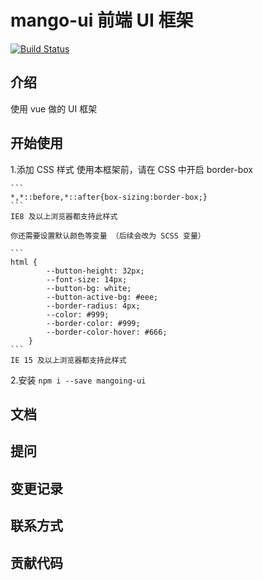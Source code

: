 # mango-ui 前端 UI 框架

[![Build Status](https://travis-ci.org/zhanzhan-da/mango-ui.svg?branch=master)](https://travis-ci.org/zhanzhan-da/mango-ui)

## 介绍

使用 vue 做的 UI 框架

## 开始使用

1.添加 CSS 样式
使用本框架前，请在 CSS 中开启 border-box

    ```
    *,*::before,*::after{box-sizing:border-box;}
    ```
    IE8 及以上浏览器都支持此样式

    你还需要设置默认颜色等变量 （后续会改为 SCSS 变量）

    ```
    html {
            --button-height: 32px;
            --font-size: 14px;
            --button-bg: white;
            --button-active-bg: #eee;
            --border-radius: 4px;
            --color: #999;
            --border-color: #999;
            --border-color-hover: #666;
        }
    ```
    IE 15 及以上浏览器都支持此样式

2.安装
`npm i --save mangoing-ui`

## 文档

## 提问

## 变更记录

## 联系方式

## 贡献代码
